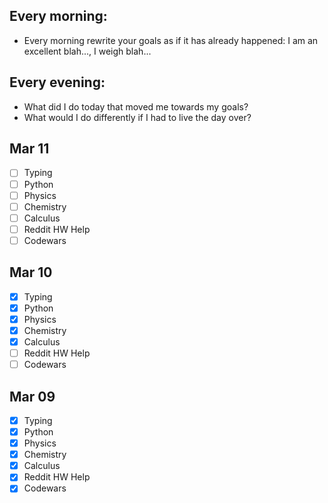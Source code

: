 ## Every morning:
-   Every morning rewrite your goals as if it has already happened: I am an excellent blah..., I weigh blah...

## Every evening:
-   What did I do today that moved me towards my goals?
-   What would I do differently if I had to live the day over?

## Mar 11
-   [ ] Typing
-   [ ] Python
-   [ ] Physics
-   [ ] Chemistry
-   [ ] Calculus
-   [ ] Reddit HW Help
-   [ ] Codewars

## Mar 10
-   [X] Typing
-   [X] Python
-   [X] Physics
-   [X] Chemistry
-   [X] Calculus
-   [ ] Reddit HW Help
-   [ ] Codewars

## Mar 09
-   [X] Typing
-   [X] Python
-   [X] Physics
-   [X] Chemistry
-   [X] Calculus
-   [X] Reddit HW Help
-   [X] Codewars
